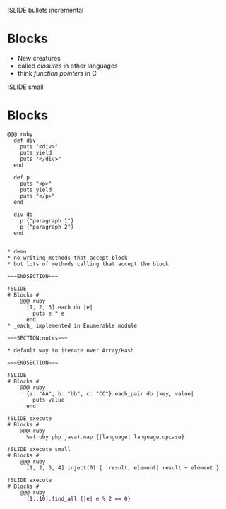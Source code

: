 !SLIDE bullets incremental
# Blocks #
* New creatures
* called _closures_ in other languages
* think _function pointers_ in C

!SLIDE small
# Blocks #
    @@@ ruby
      def div
        puts "<div>"
        puts yield
        puts "</div>"
      end

      def p
        puts "<p>"
        puts yield
        puts "</p>"
      end

      div do
        p {"paragraph 1"}
        p {"paragraph 2"}
      end
~~~SECTION:notes~~~

* demo
* no writing methods that accept block
* but lots of methods calling that accept the block

~~~ENDSECTION~~~

!SLIDE
# Blocks #
    @@@ ruby
      [1, 2, 3].each do |e|
        puts e * e
      end
* _each_ implemented in Enumerable module

~~~SECTION:notes~~~

* default way to iterate over Array/Hash

~~~ENDSECTION~~~

!SLIDE
# Blocks #
    @@@ ruby
      {a: "AA", b: "bb", c: "CC"}.each_pair do |key, value|
        puts value
      end

!SLIDE execute
# Blocks #
    @@@ ruby
      %w(ruby php java).map {|language| language.upcase}

!SLIDE execute small
# Blocks #
    @@@ ruby
      [1, 2, 3, 4].inject(0) { |result, element| result + element }

!SLIDE execute
# Blocks #
    @@@ ruby
      (1..10).find_all {|e| e % 2 == 0}

